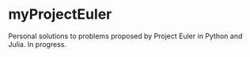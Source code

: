 # myProjectEuler
Personal solutions to problems proposed by Project Euler in Python and Julia. In progress.
